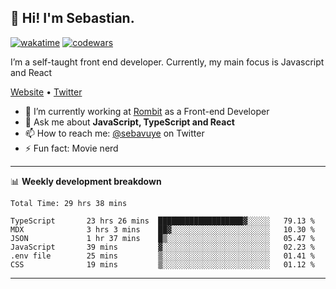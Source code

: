 ## 👋 Hi! I'm Sebastian.

[![wakatime](https://wakatime.com/badge/user/df0036c6-328a-4a39-be9b-e49417ed22a1.svg)](https://wakatime.com/@df0036c6-328a-4a39-be9b-e49417ed22a1)
[![codewars](https://www.codewars.com/users/sebavuye/badges/small)](https://www.codewars.com/users/sebavuye)

I’m a self-taught front end developer. Currently, my main focus is Javascript and React

[Website](https://sebastianvuye.be) • [Twitter](https://twitter.com/sebavuye)

- 🔭 I’m currently working at [Rombit](https://rombit.com/) as a Front-end Developer
- 💬 Ask me about **JavaScript, TypeScript and React**
- 📫 How to reach me: [@sebavuye](https://twitter.com/sebavuye) on Twitter
- ⚡ Fun fact: Movie nerd

-------

📊 **Weekly development breakdown**

<!--START_SECTION:waka-->

```text
Total Time: 29 hrs 38 mins

TypeScript       23 hrs 26 mins  ███████████████████▓░░░░░   79.13 %
MDX              3 hrs 3 mins    ██▓░░░░░░░░░░░░░░░░░░░░░░   10.30 %
JSON             1 hr 37 mins    █▒░░░░░░░░░░░░░░░░░░░░░░░   05.47 %
JavaScript       39 mins         ▓░░░░░░░░░░░░░░░░░░░░░░░░   02.23 %
.env file        25 mins         ▒░░░░░░░░░░░░░░░░░░░░░░░░   01.41 %
CSS              19 mins         ▒░░░░░░░░░░░░░░░░░░░░░░░░   01.12 %
```

<!--END_SECTION:waka-->
-------
